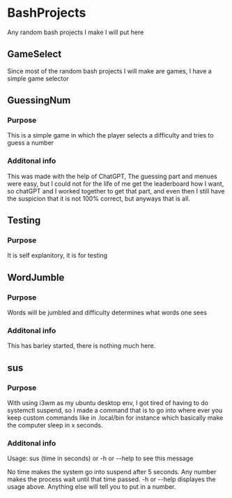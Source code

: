 # BashProjects
Any random bash projects I make I will put here

## GameSelect
Since most of the random bash projects I will make are games, I have a simple game selector

## GuessingNum
### Purpose
This is a simple game in which the player selects a difficulty and tries to guess a number

### Additonal info
This was made with the help of ChatGPT, The guessing part and menues were easy, but I could not for the life of me get the leaderboard how I want, so
chatGPT and I worked together to get that part, and even then I still have the suspicion that it is not 100% correct, but anyways that is all.

## Testing
### Purpose
It is self explanitory, it is for testing

## WordJumble
### Purpose
Words will be jumbled and difficulty determines what words one sees

### Additonal info
This has barley started, there is nothing much here.

## sus
### Purpose
With using i3wm as my ubuntu desktop env, I got tired of having to do systemctl suspend, so I made a command that is to go into where ever you keep
custom commands like in .local/bin for instance which basically make the computer sleep in x seconds.

### Additonal info
Usage: sus (time in seconds) or -h or --help to see this message

No time makes the system go into suspend after 5 seconds.
Any number makes the process wait until that time passed.
-h or --help displayes the usage above.
Anything else will tell you to put in a number.
